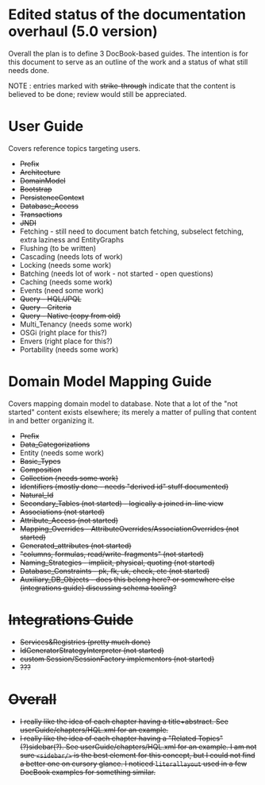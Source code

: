 Edited status of the documentation overhaul (5.0 version)
==================================================

Overall the plan is to define 3 DocBook-based guides.  The intention is for this document to serve
as an outline of the work and a status of what still needs done.

NOTE : entries marked with <strike>strike-through</strike> indicate that the content is believed to be done; review 
would still be appreciated.


User Guide
==========

Covers reference topics targeting users.

* <strike>Prefix</strike>
* <strike>Architecture</strike>
* <strike>DomainModel</strike>
* <strike>Bootstrap</strike>
* <strike>PersistenceContext</strike>
* <strike>Database_Access</strike>
* <strike>Transactions</strike>
* <strike>JNDI</strike>
* Fetching - still need to document batch fetching, subselect fetching, extra laziness and EntityGraphs
* Flushing (to be written)
* Cascading (needs lots of work)
* Locking (needs some work)
* Batching (needs lot of work - not started - open questions)
* Caching (needs some work)
* Events (need some work)
* <strike>Query - HQL/JPQL</strike>
* <strike>Query - Criteria</strike>
* <strike>Query - Native (copy from old)</strike>
* Multi_Tenancy (needs some work)
* OSGi (right place for this?)
* Envers (right place for this?)
* Portability (needs some work)


Domain Model Mapping Guide
===========================

Covers mapping domain model to database.  Note that a lot of the "not started" content exists elsewhere; its merely a 
matter of pulling that content in and better organizing it.
   

* <strike>Prefix</strike>
* <strike>Data_Categorizations</strike>
* Entity (needs some work)
* <strike>Basic_Types</strike>
* <strike>Composition</strike>
* <strike>Collection (needs some work)
* Identifiers (mostly done - needs "derived id" stuff documented)
* <strike>Natural_Id</strike>
* Secondary_Tables (not started) - logically a joined in-line view
* Associations (not started)
* Attribute_Access (not started)
* Mapping_Overrides - AttributeOverrides/AssociationOverrides (not started)
* Generated_attributes (not started)
* "columns, formulas, read/write-fragments" (not started)
* Naming_Strategies - implicit, physical, quoting (not started)
* Database_Constraints - pk, fk, uk, check, etc (not started)
* Auxiliary_DB_Objects - does this belong here?  or somewhere else (integrations guide) discussing schema tooling?


Integrations Guide
===================

* Services&Registries (pretty much done)
* IdGeneratorStrategyInterpreter (not started)
* custom Session/SessionFactory implementors (not started)
* ???


Overall
=======

* I really like the idea of each chapter having a title+abstract.  See userGuide/chapters/HQL.xml 
	for an example.
* I really like the idea of each chapter having a "Related Topics" (?)sidebar(?).  See 
	userGuide/chapters/HQL.xml for an example.  I am not sure `<sidebar/>` is the best element for
	this concept, but I could not find a better one on cursory glance.  I noticed `literallayout` used in
	a few DocBook examples for something similar.

